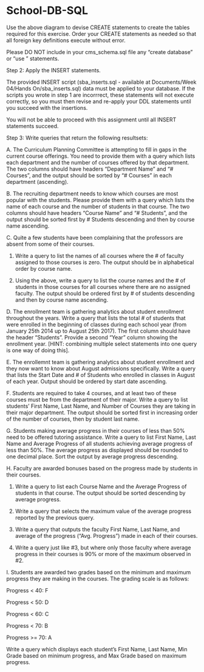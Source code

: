 # School-DB-SQL
Use the above diagram to devise CREATE statements to create the tables required for this exercise. Order your CREATE statements as needed so that all foreign key definitions execute without error.

 

Please DO NOT include in your cms_schema.sql file any “create database” or “use <dbname>” statements.

 

Step 2: Apply the INSERT statements.

 

The provided INSERT script (sba_inserts.sql - available at Documents/Week 04/Hands On/sba_inserts.sql) data must be applied to your database. If the scripts you wrote in step 1 are incorrrect, these statements will not execute correctly, so you must then revise and re-apply your DDL statements until you succeed with the insertions.

 

You will not be able to proceed with this assignment until all INSERT statements succeed.

 

Step 3: Write queries that return the following resultsets:

 

A. The Curriculum Planning Committee is attempting to fill in gaps in the current course offerings. You need to provide them with a query which lists each department and the number of courses offered by that department. The two columns should have headers “Department Name” and “# Courses”, and the output should be sorted by “# Courses” in each department (ascending).

 

B. The recruiting department needs to know which courses are most popular with the students. Please provide them with a query which lists the name of each course and the number of students in that course. The two columns should have headers “Course Name” and “# Students”, and the output should be sorted first by # Students descending and then by course name ascending.

 

C. Quite a few students have been complaining that the professors are absent from some of their courses.

1. Write a query to list the names of all courses where the # of faculty assigned to those courses is zero. The output should be in alphabetical order by course name.

2. Using the above, write a query to list the course names and the # of students in those courses for all courses where there are no assigned faculty. The output should be ordered first by # of students descending and then by course name ascending.

 

D. The enrollment team is gathering analytics about student enrollment throughout the years. Write a query that lists the total # of students that were enrolled in the beginning of classes during each school year (from January 25th 2014 up to August 25th 2017). The first column should have the header “Students”. Provide a second “Year” column showing the enrollment year. [HINT: combining multiple select statements into one query is one way of doing this].

 

E. The enrollemnt team is gathering analytics about student enrollment and they now want to know about August admissions specifically. Write a query that lists the Start Date and # of Students who enrolled in classes in August of each year. Output should be ordered by start date ascending.

 

F. Students are required to take 4 courses, and at least two of these courses must be from the department of their major. Write a query to list students’ First Name, Last Name, and Number of Courses they are taking in their major department. The output should be sorted first in increasing order of the number of courses, then by student last name.

 

G. Students making average progress in their courses of less than 50% need to be offered tutoring assistance. Write a query to list First Name, Last Name and Average Progress of all students achieving average progress of less than 50%. The average progress as displayed should be rounded to one decimal place. Sort the output by average progress descending.

 

H. Faculty are awarded bonuses based on the progress made by students in their courses.

1. Write a query to list each Course Name and the Average Progress of students in that course. The output should be sorted descending by average progress.

2. Write a query that selects the maximum value of the average progress reported by the previous query.

3. Write a query that outputs the faculty First Name, Last Name, and average of the progress (“Avg. Progress”) made in each of their courses.

4. Write a query just like #3, but where only those faculty where average progress in their courses is 90% or more of the maximum observed in #2.

 

I. Students are awarded two grades based on the minimum and maximum progress they are making in the courses. The grading scale is as follows:

 

Progress < 40: F

Progress < 50: D

Progress < 60: C

Progress < 70: B

Progress >= 70: A

 

Write a query which displays each student’s First Name, Last Name, Min Grade based on minimum progress, and Max Grade based on maximum progress.
